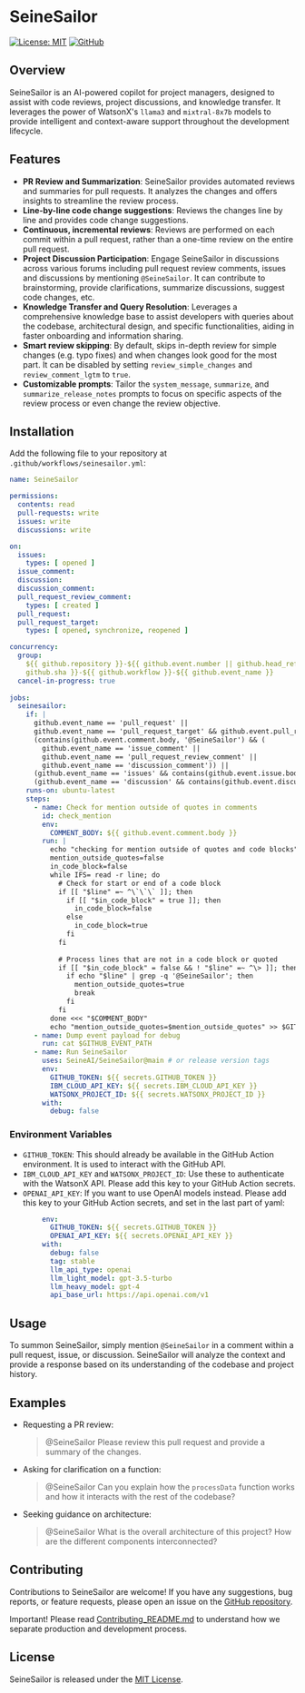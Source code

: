 # SeineSailor

[![License: MIT](https://img.shields.io/badge/License-MIT-yellow.svg)](https://opensource.org/licenses/MIT)
[![GitHub](https://img.shields.io/github/last-commit/SeineAI/SeineSailor/main?style=flat-square)](https://github.com/SeineAI/SeineSailor/commits/main)

## Overview

SeineSailor is an AI-powered copilot for project managers, designed to assist with code reviews, project discussions,
and knowledge transfer. It leverages the power of WatsonX's `llama3` and `mixtral-8x7b` models to provide intelligent
and context-aware support throughout the development lifecycle.

## Features

- **PR Review and Summarization**: SeineSailor provides automated reviews and summaries for pull requests. It analyzes
  the changes and offers insights to streamline the review process.
- **Line-by-line code change suggestions**: Reviews the changes line by line and
  provides code change suggestions.
- **Continuous, incremental reviews**: Reviews are performed on each commit
  within a pull request, rather than a one-time review on the entire pull
  request.
- **Project Discussion Participation**: Engage SeineSailor in discussions across various forums including pull request
  review comments, issues and discussions by mentioning `@SeineSailor`. It can contribute to brainstorming, provide
  clarifications, summarize discussions, suggest code changes, etc.
- **Knowledge Transfer and Query Resolution**: Leverages a comprehensive knowledge base to assist developers with
  queries about the codebase, architectural design, and specific functionalities, aiding in faster onboarding and
  information sharing.
- **Smart review skipping**: By default, skips in-depth review for simple
  changes (e.g. typo fixes) and when changes look good for the most part. It can
  be disabled by setting `review_simple_changes` and `review_comment_lgtm` to
  `true`.
- **Customizable prompts**: Tailor the `system_message`, `summarize`, and
  `summarize_release_notes` prompts to focus on specific aspects of the review
  process or even change the review objective.

## Installation

Add the following file to your repository at `.github/workflows/seinesailor.yml`:

```yaml
name: SeineSailor

permissions:
  contents: read
  pull-requests: write
  issues: write
  discussions: write

on:
  issues:
    types: [ opened ]
  issue_comment:
  discussion:
  discussion_comment:
  pull_request_review_comment:
    types: [ created ]
  pull_request:
  pull_request_target:
    types: [ opened, synchronize, reopened ]

concurrency:
  group:
    ${{ github.repository }}-${{ github.event.number || github.head_ref ||
    github.sha }}-${{ github.workflow }}-${{ github.event_name }}
  cancel-in-progress: true
  
jobs:
  seinesailor:
    if: |
      github.event_name == 'pull_request' ||
      github.event_name == 'pull_request_target' && github.event.pull_request.head.repo.fork ||
      (contains(github.event.comment.body, '@SeineSailor') && (
        github.event_name == 'issue_comment' || 
        github.event_name == 'pull_request_review_comment' ||
        github.event_name == 'discussion_comment')) ||
      (github.event_name == 'issues' && contains(github.event.issue.body, '@SeineSailor')) ||
      (github.event_name == 'discussion' && contains(github.event.discussion.body, '@SeineSailor'))
    runs-on: ubuntu-latest
    steps:
      - name: Check for mention outside of quotes in comments
        id: check_mention
        env:
          COMMENT_BODY: ${{ github.event.comment.body }}
        run: |
          echo "checking for mention outside of quotes and code blocks"
          mention_outside_quotes=false
          in_code_block=false
          while IFS= read -r line; do
            # Check for start or end of a code block
            if [[ "$line" =~ ^\`\`\` ]]; then
              if [[ "$in_code_block" = true ]]; then
                in_code_block=false
              else
                in_code_block=true
              fi
            fi
        
            # Process lines that are not in a code block or quoted
            if [[ "$in_code_block" = false && ! "$line" =~ ^\> ]]; then
              if echo "$line" | grep -q '@SeineSailor'; then
                mention_outside_quotes=true
                break
              fi
            fi
          done <<< "$COMMENT_BODY"
          echo "mention_outside_quotes=$mention_outside_quotes" >> $GITHUB_ENV
      - name: Dump event payload for debug
        run: cat $GITHUB_EVENT_PATH
      - name: Run SeineSailor
        uses: SeineAI/SeineSailor@main # or release version tags
        env:
          GITHUB_TOKEN: ${{ secrets.GITHUB_TOKEN }}
          IBM_CLOUD_API_KEY: ${{ secrets.IBM_CLOUD_API_KEY }}
          WATSONX_PROJECT_ID: ${{ secrets.WATSONX_PROJECT_ID }}
        with:
          debug: false
```

### Environment Variables

- `GITHUB_TOKEN`: This should already be available in the GitHub Action environment. It is used to interact with the
  GitHub API.
- `IBM_CLOUD_API_KEY` and `WATSONX_PROJECT_ID`: Use these to authenticate with the WatsonX API. Please add this key to
  your GitHub Action secrets.
- `OPENAI_API_KEY`: If you want to use OpenAI models instead. Please add this key to your GitHub Action secrets, and
  set in the last part of yaml:

```yaml
        env:
          GITHUB_TOKEN: ${{ secrets.GITHUB_TOKEN }}
          OPENAI_API_KEY: ${{ secrets.OPENAI_API_KEY }}
        with:
          debug: false
          tag: stable
          llm_api_type: openai
          llm_light_model: gpt-3.5-turbo
          llm_heavy_model: gpt-4
          api_base_url: https://api.openai.com/v1
```

## Usage

To summon SeineSailor, simply mention `@SeineSailor` in a comment within a pull request, issue, or discussion.
SeineSailor will analyze the context and provide a response based on its understanding of the codebase and project
history.

## Examples

- Requesting a PR review:
  > @SeineSailor Please review this pull request and provide a summary of the changes.

- Asking for clarification on a function:
  > @SeineSailor Can you explain how the `processData` function works and how it interacts with the rest of the
  codebase?

- Seeking guidance on architecture:
  > @SeineSailor What is the overall architecture of this project? How are the different components interconnected?

## Contributing

Contributions to SeineSailor are welcome! If you have any suggestions, bug reports, or feature requests, please open an
issue on the [GitHub repository](https://github.com/SeineAI/SeineSailor).

Important! Please read [Contributing_README.md](docs/Contributing_README.md) to understand how we separate production 
and development process.

## License

SeineSailor is released under the [MIT License](LICENSE).